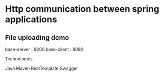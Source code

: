# Http communication between spring applications 
## File uploading demo 


base-server : 8000
base-client : 8080

Technologies

Java
Maven
RestTemplate
Swagger


